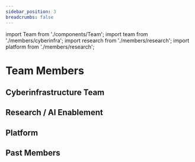 ```yaml
---
sidebar_position: 3
breadcrumbs: false
---
```

import Team from './components/Team';
import team from './members/cyberinfra';
import research from './members/research';
import platform from './members/research';


# Team Members

## Cyberinfrastructure Team

<Team data={team} />

## Research / AI Enablement

<Team data={research} />

## Platform

<Team data={platform} />

## Past Members

<Team data={platform} />